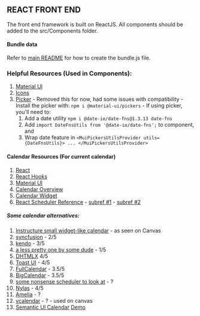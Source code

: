 ## REACT FRONT END
The front end framework is built on ReactJS. All components should be added to the src/Components folder. 

#### Bundle data
 Refer to [main README](../README.md) for how to create the bundle.js file.

### Helpful Resources (Used in Components):
1. [Material UI](https://material-ui.com/)
  1. [Icons](https://material-ui.com/components/material-icons/)
  2. [Picker](https://material-ui-pickers.dev/) - Removed this for now, had some issues with compatibility 
    - Install the picker with: `npm i @material-ui/pickers`
    - If using picker, you'll need to:
      1. Add a date utility `npm i @date-io/date-fns@1.3.13 date-fns`
      2. Add `import DateFnsUtils from '@date-io/date-fns';` to component, and 
      3. Wrap date feature in `<MuiPickersUtilsProvider utils={DateFnsUtils}> ... </MuiPickersUtilsProvider>`

#### Calendar Resources (For current calendar)
  1. [React](https://reactjs.org/)
  2. [React Hooks](https://reactjs.org/docs/hooks-intro.html)
  3. [Material UI](https://material-ui.com/)
  4. [Calendar Overview](https://js.devexpress.com/Documentation/Guide/Widgets/Calendar/Overview/)
  5. [Calendar Widget](https://js.devexpress.com/Demos/WidgetsGallery/Demo/Calendar/Overview/React/Light/)
  6. [React Scheduler Reference](https://devexpress.github.io/devextreme-reactive/react/scheduler/docs/reference/scheduler/)
    - [subref #1](https://js.devexpress.com/Documentation/Guide/Widgets/Scheduler/Appointments/Customize_Appointment_Tooltip/)
    - [subref #2](https://js.devexpress.com/Demos/WidgetsGallery/Demo/Scheduler/LimitAppointmentCountPerCell/React/Dark/)

  ##### Some calendar alternatives: 
  1. [Instructure small widget-like calendar](https://instructure.design/#Calendar) - as seen on Canvas 
  2. [syncfusion](https://www.syncfusion.com/react-ui-components/react-scheduler) - 2/5
  3. [kendo](https://www.telerik.com/kendo-react-ui/components/scheduler/) - 3/5
  4. [a less pretty one by some dude](https://stephenchou1017.github.io/scheduler/#/) - 1/5
  5. [DHTMLX](https://dhtmlx.com/blog/use-dhtmlx-scheduler-component-react-js-library-demo/) 4/5
  6. [Toast UI](https://ui.toast.com/tui-calendar) - 4/5
  7. [FullCalendar](https://fullcalendar.io/) - 3.5/5
  8. [BigCalendar](https://jquense.github.io/react-big-calendar/examples/index.html) - 3.5/5
  9. [some nonsense scheduler to look at](https://demo.easyappointments.org/) - ?
  10. [Nylas](https://www.nylas.com/products/calendar-sync/) - 4/5
  11. [Amelia](https://wpamelia.com/) - ?
  12. [vcalendar](https://vcalendar.io/i18n.html) - ? - used on canvas
  13. [Semantic UI Calendar](https://www.npmjs.com/package/semantic-ui-calendar-react) [Demo](https://codepen.io/nijin39/pen/JbQBXM)
